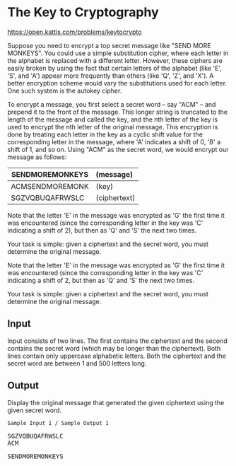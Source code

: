 # The Key to Cryptography

<https://open.kattis.com/problems/keytocrypto>

Suppose you need to encrypt a top secret message like "SEND MORE MONKEYS". You could use a simple substitution cipher, where each letter in the alphabet is replaced with a different letter. However, these ciphers are easily broken by using the fact that certain letters of the alphabet (like 'E', 'S', and 'A') appear more frequently than others (like 'Q', 'Z', and 'X'). A better encryption scheme would vary the substitutions used for each letter. One such system is the autokey cipher.

To encrypt a message, you first select a secret word – say "ACM" – and prepend it to the front of the message. This longer string is truncated to the length of the message and called the key, and the nth letter of the key is used to encrypt the nth letter of the original message. This encryption is done by treating each letter in the key as a cyclic shift value for the corresponding letter in the message, where 'A' indicates a shift of 0, 'B' a shift of 1, and so on. Using "ACM" as the secret word, we would encrypt our message as follows:

| SENDMOREMONKEYS | (message)    |
| --------------- | :----------- |
| ACMSENDMOREMONK | (key)        |
| SGZVQBUQAFRWSLC | (ciphertext) |

Note that the letter 'E' in the message was encrypted as 'G' the first time it was encountered (since the corresponding letter in the key was 'C' indicating a shift of 2), but then as 'Q' and 'S' the next two times.

Your task is simple: given a ciphertext and the secret word, you must determine the original message.


Note that the letter 'E' in the message was encrypted as 'G'
the first time it was encountered (since the corresponding
letter in the key was 'C' indicating a shift of 2, but then as 'Q' and 'S' the next
two times.

Your task is simple: given a ciphertext and the secret word,
you must determine the original message.

## Input

Input consists of two lines. The first contains the
ciphertext and the second contains the secret word (which may
be longer than the ciphertext). Both lines contain only
uppercase alphabetic letters. Both the ciphertext and the
secret word are between 1 and 500 letters long.

## Output

Display the original message that generated the given
ciphertext using the given secret word.

`Sample Input 1 / Sample Output 1`
<pre>
SGZVQBUQAFRWSLC
ACM
</pre>
<pre>
SENDMOREMONKEYS
</pre>
